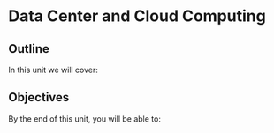 # Data Center and Cloud Computing

## Outline
In this unit we will cover:

## Objectives
By the end of this unit, you will be able to: